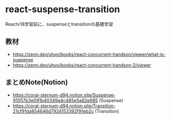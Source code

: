 # react-suspense-transition
Reactv18学習前に、suspenseとtransitionの基礎学習

## 教材

- https://zenn.dev/uhyo/books/react-concurrent-handson/viewer/what-is-suspense
- https://zenn.dev/uhyo/books/react-concurrent-handson-2/viewer

## まとめNote(Notion)

- https://coral-sternum-d94.notion.site/Suspense-91057b3e091b40349a4c485e5a82e685 (Suspense)
- https://coral-sternum-d94.notion.site/Transition-21cf91da854646d7924153392f91eb2c (Transition)
